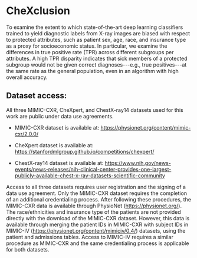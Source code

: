 # CheXclusion
To examine the extent to which state-of-the-art deep learning classifiers trained to yield diagnostic labels from X-ray images are biased with respect to protected attributes, such as patient sex, age, race, and insurance type as a proxy for socioeconomic status. In particular, we examine the differences in true positive rate (TPR) across different subgroups per attributes. A high TPR disparity indicates that sick members of a protected subgroup would not be given correct diagnoses---e.g., true positives---at the same rate as the general population, even in an algorithm with high overall accuracy. 

## Dataset access:
All three MIMIC-CXR, CheXpert, and ChestX-ray14 datasets used for this work are public under data use agreements. 

- MIMIC-CXR dataset is available at: https://physionet.org/content/mimic-cxr/2.0.0/

- CheXpert dataset is available at: https://stanfordmlgroup.github.io/competitions/chexpert/

- ChestX-ray14 dataset is available at: https://www.nih.gov/news-events/news-releases/nih-clinical-center-provides-one-largest-publicly-available-chest-x-ray-datasets-scientific-community

Access to all three datasets requires user registration and the signing of a data use agreement. Only the MIMIC-CXR dataset requires the completion of an additional credentialing process. After following these procedures, the MIMIC-CXR data is available through PhysioNet (https://physionet.org/). The race/ethnicities and insurance type of the patients are not provided directly with the download of the MIMIC-CXR dataset. However, this data is available through merging the patient IDs in MIMIC-CXR with subject IDs in MIMIC-IV (https://physionet.org/content/mimiciv/0.4/) datasets, using the patient and admissions tables. Access to MIMIC-IV requires a similar procedure as MIMIC-CXR and the same credentialing process is applicable for both datasets. 
